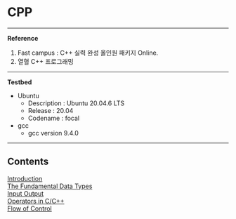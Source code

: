 # CPP

---

**Reference**

1. Fast campus : C++ 실력 완성 올인원 패키지 Online.
2. 열혈 C++ 프로그래밍

---

**Testbed**

- Ubuntu
    - Description : Ubuntu 20.04.6 LTS
    - Release : 20.04
    - Codename : focal
- gcc
    - gcc version 9.4.0

---

## Contents
[Introduction](./note/CPP01_Introduction.md) <br>
[The Fundamental Data Types](./note/CPP02_The_Fundamental_Data_Types.md) <br>
[Input Output](./note/CPP03_Input_Output.md) <br>
[Operators in C/C++](../c/note/SP02_Lexical_Elements_Operators_and_the_C_System.md#operators-and-punctuators) <br>
[Flow of Control](../c/note/SP04_Flow_of_Control.md) <br>